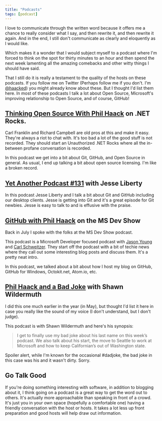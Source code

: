 ```yaml
---
title: "Podcasts"
tags: [podcast]
---
```


I love to communicate through the written word because it offers me a chance to really consider what I say, and then rewrite it, and then rewrite it again. And in the end, I still don't communicate as clearly and eloquently as I would like.

Which makes it a wonder that I would subject myself to a podcast where I'm forced to think on the spot for thirty minutes to an hour and then spend the next week lamenting all the amazing comebacks and other witty things I should have said.

That I still do it is really a testament to the quality of the hosts on these podcasts. If you follow me on Twitter (Perhaps follow me if you don't. I'm [@haacked](https://twitter.com/haacked)) you might already know about these. But I thought I'd list them here. In most of these podcasts I talk a lot about Open Source, Microsoft's improving relationship to Open Source, and of course, GitHub!

## [Thinking Open Source With Phil Haack](http://www.dotnetrocks.com/default.aspx?showNum=1028) on .NET Rocks.

Carl Franklin and Richard Campbell are old pros at this and make it easy. They're always a riot to chat with. It's too bad a lot of the good stuff is not recorded. They should start an Unauthorized .NET Rocks where all the in-between profane conversation is recorded.

In this podcast we get into a bit about Git, GitHub, and Open Source in general. As usual, I end up talking a bit about open source licensing. I'm like a broken record.

## [Yet Another Podcast #131](http://jesseliberty.com/2014/09/05/yet-another-podcast-131-phil-haack/) with Jesse Liberty

In this podcast Jesse Liberty and I talk a bit about Git and GitHub including our desktop clients. Jesse is getting into Git and it's a great episode for Git newbies. Jesse is easy to talk to and is effusive with the praise.

## [GitHub with Phil Haack](http://msdevshow.com/2014/07/github-with-phil-haack/) on the MS Dev Show

Back in July I spoke with the folks at the MS Dev Show podcast.

This podcast is a Microsoft Developer focused podcast with [Jason Young](http://www.ytechie.com/) and [Carl Schweitzer](http://wpdevguy.com/). They start off the podcast with a bit of techie news where they call out some interesting blog posts and discuss them. It's a pretty neat intro.

In this podcast, we talked about a bit about how I host my blog on GitHub, GitHub for Windows, Octokit.net, Atom.io, etc.

## [Phil Haack and a Bad Joke](http://wildermuth.com/2014/05/05/Phil_Haack_and_a_Bad_Joke_on_This_Week_s_Podcast) with Shawn Wildermuth

I did this one much earlier in the year (in May), but thought I'd list it here in case you really like the sound of my voice (I don't understand, but I don't judge).

This podcast is with Shawn Wildermuth and here's his synopsis:

> I get to finally use my bad joke about his last name on this week’s podcast. We also talk about his start, the move to Seattle to work at Microsoft and how to keep Californian’s out of Washington state.

Spoiler alert, while I'm known for the occasional #dadjoke, the bad joke in this case was his and it wasn't dirty. Sorry.

## Go Talk Good

If you're doing something interesting with software, in addition to blogging about it, I think going on a podcast is a great way to get the word out to others. It's actually more approachable than speaking in front of a crowd. It's just you in your own space (hopefully a comfortable one) having a friendly conversation with the host or hosts. It takes a lot less up front preparation and good hosts will help draw out information.
